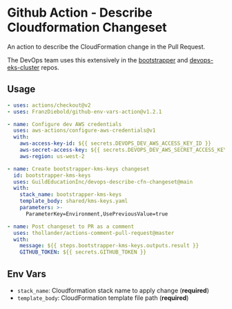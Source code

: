 # Github Action - Describe Cloudformation Changeset

An action to describe the CloudFormation change in the Pull Request.

The DevOps team uses this extensively in the [bootstrapper](https://github.com/GuildEducationInc/bootstrapper) and [devops-eks-cluster](https://github.com/GuildEducationInc/devops-eks-cluster) repos.

## Usage

```yaml
- uses: actions/checkout@v2
- uses: FranzDiebold/github-env-vars-action@v1.2.1

- name: Configure dev AWS credentials
  uses: aws-actions/configure-aws-credentials@v1
  with:
    aws-access-key-id: ${{ secrets.DEVOPS_DEV_AWS_ACCESS_KEY_ID }}
    aws-secret-access-key: ${{ secrets.DEVOPS_DEV_AWS_SECRET_ACCESS_KEY }}
    aws-region: us-west-2

- name: Create bootstrapper-kms-keys changeset
  id: bootstrapper-kms-keys
  uses: GuildEducationInc/devops-describe-cfn-changeset@main
  with:
    stack_name: bootstrapper-kms-keys
    template_body: shared/kms-keys.yaml
    parameters: >-
      ParameterKey=Environment,UsePreviousValue=true

- name: Post changeset to PR as a comment
  uses: thollander/actions-comment-pull-request@master
  with:
    message: ${{ steps.bootstrapper-kms-keys.outputs.result }}
    GITHUB_TOKEN: ${{ secrets.GITHUB_TOKEN }}
```

## Env Vars
* `stack_name`: Cloudformation stack name to apply change (**required**)
* `template_body`: CloudFormation template file path (**required**)
